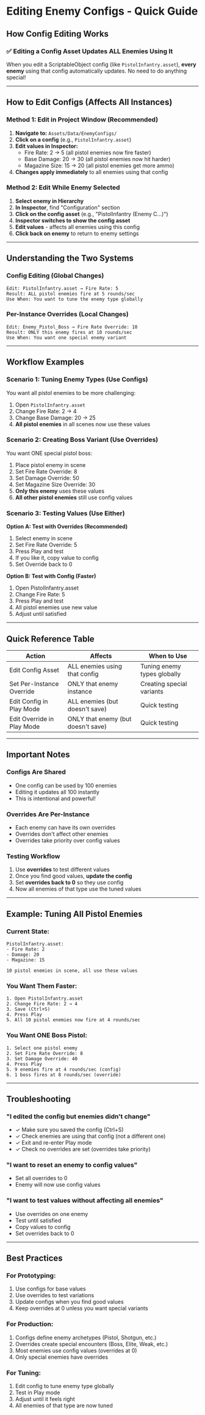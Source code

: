 # Editing Enemy Configs - Quick Guide

## How Config Editing Works

### ✅ **Editing a Config Asset Updates ALL Enemies Using It**

When you edit a ScriptableObject config (like `PistolInfantry.asset`), **every enemy** using that config automatically updates. No need to do anything special!

---

## How to Edit Configs (Affects All Instances)

### **Method 1: Edit in Project Window (Recommended)**

1. **Navigate to:** `Assets/Data/EnemyConfigs/`
2. **Click on a config** (e.g., `PistolInfantry.asset`)
3. **Edit values in Inspector:**
   - Fire Rate: 2 → 5 (all pistol enemies now fire faster)
   - Base Damage: 20 → 30 (all pistol enemies now hit harder)
   - Magazine Size: 15 → 20 (all pistol enemies get more ammo)
4. **Changes apply immediately** to all enemies using that config

### **Method 2: Edit While Enemy Selected**

1. **Select enemy in Hierarchy**
2. **In Inspector**, find "Configuration" section
3. **Click on the config asset** (e.g., "PistolInfantry (Enemy C...)")
4. **Inspector switches to show the config asset**
5. **Edit values** - affects all enemies using this config
6. **Click back on enemy** to return to enemy settings

---

## Understanding the Two Systems

### **Config Editing (Global Changes)**
```
Edit: PistolInfantry.asset → Fire Rate: 5
Result: ALL pistol enemies fire at 5 rounds/sec
Use When: You want to tune the enemy type globally
```

### **Per-Instance Overrides (Local Changes)**
```
Edit: Enemy_Pistol_Boss → Fire Rate Override: 10
Result: ONLY this enemy fires at 10 rounds/sec
Use When: You want one special enemy variant
```

---

## Workflow Examples

### **Scenario 1: Tuning Enemy Types (Use Configs)**

You want all pistol enemies to be more challenging:

1. Open `PistolInfantry.asset`
2. Change Fire Rate: 2 → 4
3. Change Base Damage: 20 → 25
4. **All pistol enemies** in all scenes now use these values

### **Scenario 2: Creating Boss Variant (Use Overrides)**

You want ONE special pistol boss:

1. Place pistol enemy in scene
2. Set Fire Rate Override: 8
3. Set Damage Override: 50
4. Set Magazine Size Override: 30
5. **Only this enemy** uses these values
6. **All other pistol enemies** still use config values

### **Scenario 3: Testing Values (Use Either)**

**Option A: Test with Overrides (Recommended)**
1. Select enemy in scene
2. Set Fire Rate Override: 5
3. Press Play and test
4. If you like it, copy value to config
5. Set Override back to 0

**Option B: Test with Config (Faster)**
1. Open PistolInfantry.asset
2. Change Fire Rate: 5
3. Press Play and test
4. All pistol enemies use new value
5. Adjust until satisfied

---

## Quick Reference Table

| Action | Affects | When to Use |
|--------|---------|-------------|
| Edit Config Asset | ALL enemies using that config | Tuning enemy types globally |
| Set Per-Instance Override | ONLY that enemy instance | Creating special variants |
| Edit Config in Play Mode | ALL enemies (but doesn't save) | Quick testing |
| Edit Override in Play Mode | ONLY that enemy (but doesn't save) | Quick testing |

---

## Important Notes

### **Configs Are Shared**
- One config can be used by 100 enemies
- Editing it updates all 100 instantly
- This is intentional and powerful!

### **Overrides Are Per-Instance**
- Each enemy can have its own overrides
- Overrides don't affect other enemies
- Overrides take priority over config values

### **Testing Workflow**
1. Use **overrides** to test different values
2. Once you find good values, **update the config**
3. Set **overrides back to 0** so they use config
4. Now all enemies of that type use the tuned values

---

## Example: Tuning All Pistol Enemies

### Current State:
```
PistolInfantry.asset:
- Fire Rate: 2
- Damage: 20
- Magazine: 15

10 pistol enemies in scene, all use these values
```

### You Want Them Faster:
```
1. Open PistolInfantry.asset
2. Change Fire Rate: 2 → 4
3. Save (Ctrl+S)
4. Press Play
5. All 10 pistol enemies now fire at 4 rounds/sec
```

### You Want ONE Boss Pistol:
```
1. Select one pistol enemy
2. Set Fire Rate Override: 8
3. Set Damage Override: 40
4. Press Play
5. 9 enemies fire at 4 rounds/sec (config)
6. 1 boss fires at 8 rounds/sec (override)
```

---

## Troubleshooting

### "I edited the config but enemies didn't change"
- ✓ Make sure you saved the config (Ctrl+S)
- ✓ Check enemies are using that config (not a different one)
- ✓ Exit and re-enter Play mode
- ✓ Check no overrides are set (overrides take priority)

### "I want to reset an enemy to config values"
- Set all overrides to 0
- Enemy will now use config values

### "I want to test values without affecting all enemies"
- Use overrides on one enemy
- Test until satisfied
- Copy values to config
- Set overrides back to 0

---

## Best Practices

### **For Prototyping:**
1. Use configs for base values
2. Use overrides to test variations
3. Update configs when you find good values
4. Keep overrides at 0 unless you want special variants

### **For Production:**
1. Configs define enemy archetypes (Pistol, Shotgun, etc.)
2. Overrides create special encounters (Boss, Elite, Weak, etc.)
3. Most enemies use config values (overrides at 0)
4. Only special enemies have overrides

### **For Tuning:**
1. Edit config to tune enemy type globally
2. Test in Play mode
3. Adjust until it feels right
4. All enemies of that type are now tuned
